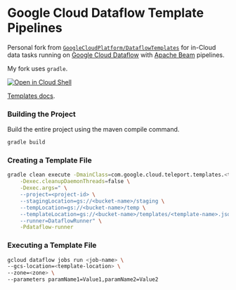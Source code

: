 # Google Cloud Dataflow Template Pipelines

Personal fork from [`GoogleCloudPlatform/DataflowTemplates`](https://github.com/GoogleCloudPlatform/DataflowTemplates)
for in-Cloud data tasks running on [Google Cloud Dataflow](https://cloud.google.com/dataflow/) 
with [Apache Beam](https://beam.apache.org/) pipelines.

My fork uses `gradle`.

[![Open in Cloud Shell](http://gstatic.com/cloudssh/images/open-btn.svg)](https://console.cloud.google.com/cloudshell/editor?cloudshell_git_repo=https%3A%2F%2Fgithub.com%2Fmycaule%2FDataflowTemplates.git)

[Templates docs](https://cloud.google.com/dataflow/docs/templates/provided-templates).

### Building the Project

Build the entire project using the maven compile command.

```sh
gradle build
```

### Creating a Template File

```sh
gradle clean execute -DmainClass=com.google.cloud.teleport.templates.<template-class> \
    -Dexec.cleanupDaemonThreads=false \
    -Dexec.args=" \
    --project=<project-id> \
    --stagingLocation=gs://<bucket-name>/staging \
    --tempLocation=gs://<bucket-name>/temp \
    --templateLocation=gs://<bucket-name>/templates/<template-name>.json \
    --runner=DataflowRunner" \
    -Pdataflow-runner
```

### Executing a Template File

```sh
gcloud dataflow jobs run <job-name> \
--gcs-location=<template-location> \
--zone=<zone> \
--parameters paramName1=Value1,paramName2=Value2
```
